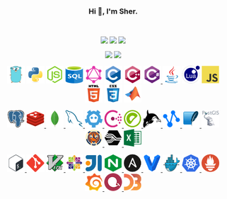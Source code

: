 <div align="center">
  <h3>Hi 👋, I'm Sher.</h3>
  <br>
  <p align="center">
    <img src="https://img.shields.io/github/stars/sheriby">    
    <img src="https://img.shields.io/github/followers/sheriby"/>
    <img src="https://badges.pufler.dev/visits/sheriby/sheriby"/>
  </p>
  <p>
    <img src="https://github-readme-stats.vercel.app/api?username=sheriby&count_private=true&theme=dark&show_icons=true" height="165" />
    <img src="https://github-readme-stats.vercel.app/api/top-langs/?username=sheriby&theme=dark&show_icons=true" height="165" />
  </p>
  <p align="center">
    <a href="https://golang.org" target="_blank"><img src="img/go.svg" alt="go" width="40" height="40"/></a>
    <a href="https://www.python.org" target="_blank"><img src="img/python.svg" alt="python" width="40" height="40"/></a>
    <a href="https://nodejs.org" target="_blank"><img src="img/nodejs.svg" alt="nodejs" width="40" height="40"/></a>
    <a href="https://www.w3schools.com/sql/sql_intro.asp" target="_blank"><img src="img/sql.svg" alt="sql" width="40" height="40"/></a>
    <a href="https://graphql.org/" target="_blank"><img src="img/graphql.svg" alt="graphql" width="40" height="40"/></a>
    <a href="https://www.cprogramming.com/" target="_blank"><img src="img/c.svg" alt="c" width="40" height="40"/></a>
    <a href="https://isocpp.org/" target="_blank"><img src="img/cpp.svg" alt="cpp" width="40" height="40"/></a>
    <a href="https://docs.microsoft.com/en-us/dotnet/csharp/" target="_blank"><img src="img/csharp.svg" alt="csharp" width="40" height="40"/> </a>    
    <a href="https://www.java.com" target="_blank"><img src="img/java.svg" alt="java" width="40" height="40"/></a>
    <a href="https://www.lua.org/" target="_blank"><img src="img/lua.svg" alt="lua" width="40" height="40"/></a>    
    <a href="https://developer.mozilla.org/en-US/docs/Web/JavaScript" target="_blank"><img src="img/javascript.svg" alt="javascript" width="40" height="40"/></a>
    <a href="https://www.w3.org/html/" target="_blank"><img src="img/html5.svg" alt="html5" width="40" height="40"/></a>
    <a href="https://www.w3schools.com/css/" target="_blank"><img src="img/css3.svg" alt="css3" width="40" height="40"/></a>    
    <a href="https://www.mathworks.com/products/matlab.html" target="_blank"><img src="img/matlab.svg" alt="matlab" width="40" height="40"/> </a>
  </p>
  <p align="center"> 
    <a href="https://www.postgresql.org/" target="_blank"><img src="img/postgresql.svg" alt="postgresql" width="40" height="40"/></a>
    <a href="https://redis.io/" target="_blank"><img src="img/redis.svg" alt="redis" width="40" height="40"/> </a>
    <a href="https://www.mongodb.com/" target="_blank"><img src="img/mongodb.svg" alt="mongodb" width="40" height="40"/> </a>
    <a href="https://www.mysql.com/" target="_blank"><img src="img/mysql.svg" alt="mysql" width="40" height="40"/> </a>
    <a href="https://etcd.io/" target="_blank"><img src="img/etcd.svg" alt="etcd" width="40" height="40"/> </a>
    <a href="https://www.consul.io/" target="_blank"><img src="img/consul.svg" alt="consul" width="40" height="40"/> </a>
    <a href="https://greenplum.org/" target="_blank"><img src="img/greenplum.svg" alt="greenplum" width="40" height="40"/> </a>
    <a href="https://hbase.apache.org/" target="_blank"><img src="img/hbase.svg" alt="hbase" width="40" height="40"/> </a>
    <a href="https://www.alibabacloud.com/zh/product/maxcompute" target="_blank"><img src="img/maxcompute.png" alt="maxcompute" width="40" height="40"/> </a>
    <a href="https://www.sqlite.org/index.html" target="_blank"><img src="img/sqlite.svg" alt="sqlite" width="40" height="40"/> </a>
    <a href="https://postgis.net/" target="_blank"><img src="img/postgis.png" alt="postgis" width="40" height="40"/></a>
    <a href="https://www.timescale.com/" target="_blank"><img src="img/timescale.png" alt="timescale" width="40" height="40"/> </a>
    <a href="http://docs.pipelinedb.com/" target="_blank"><img src="img/pipeline.png" alt="pipeline" width="40" height="40"/> </a>
    <a href="https://www.microsoft.com/" target="_blank"><img src="img/excel.svg" alt="excel" width="40" height="40"/> </a>
  </p>
  <p align="center">
    <a href="https://www.gnu.org/software/bash/" target="_blank"><img src="img/bash.svg" alt="bash" width="40" height="40"/> </a>    
    <a href="https://git-scm.com/" target="_blank"><img src="img/git.svg" alt="git" width="40" height="40"/></a>    
    <a href="https://www.vim.org/" target="_blank"><img src="img/vim.svg" alt="vim" width="40" height="40"/> </a>
    <a href="https://www.linux.org/" target="_blank"><img src="img/centos.svg" alt="linux" width="40" height="40"/> </a>
    <a href="https://www.jetbrains.com/idea/" target="_blank"><img src="img/intellij.svg" alt="intellij" width="40" height="40"/></a>
    <a href="https://www.nginx.com" target="_blank"><img src="img/nginx.svg" alt="nginx" width="40" height="40"/> </a>
    <a href="https://www.ansible.com/" target="_blank"><img src="img/ansible.svg" alt="ansible" width="40" height="40"/> </a>
    <a href="https://www.vagrantup.com/" target="_blank"><img src="img/vagrant.svg" alt="vagrant" width="40" height="40"/> </a>
    <a href="https://www.docker.com/" target="_blank"><img src="img/docker.svg" alt="docker" width="40" height="40"/> </a>
    <a href="https://kubernetes.io" target="_blank"><img src="img/kubernetes.svg" alt="kubernetes" width="40" height="40"/> </a>
    <a href="https://prometheus.io" target="_blank"><img src="img/prometheus.svg" alt="prometheus" width="40" height="40"/> </a>
    <a href="https://grafana.com/" target="_blank"><img src="img/grafana.svg" alt="grafana" width="40" height="40"/> </a>
    <a href="https://echarts.apache.org/" target="_blank"><img src="img/echarts.png" alt="echarts" width="40" height="40"/> </a>
    <a href="https://d3js.org/" target="_blank"><img src="img/d3js.svg" alt="d3js" width="40" height="40"/> </a>
  </p>
</div>
